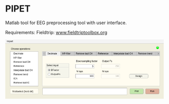 # PIPET
Matlab tool for EEG preprocessing tool with user interface.

Requirements:
Fieldtrip: www.fieldtriptoolbox.org

![Computing in the GUI app image](https://raw.githubusercontent.com/tommivayrynen1/PIPET/master/primaryScreenShot.png)
